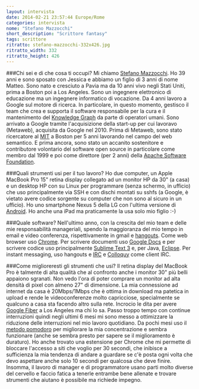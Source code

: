 ```yaml
---
layout: intervista
date: 2014-02-21 23:57:44 Europe/Rome
categories: intervista
nome: "Stefano Mazzocchi"
short_description: "Scrittore fantasy"
tags: scrittore
ritratto: stefano-mazzocchi-332x426.jpg
ritratto_width: 332
ritratto_height: 426
---
```



###Chi sei e di che cosa ti occupi?
Mi chiamo [Stefano Mazzocchi][persoweb]. Ho 39 anni e sono sposato con Jessica e abbiamo un figlio di 3 anni di nome Matteo. Sono nato e cresciuto a Pavia ma da 10 anni vivo negli Stati Uniti, prima a Boston poi a Los Angeles. Sono un ingegnere elettronico di educazione ma un ingegnere informatico di vocazione. Da 4 anni lavoro a Google sul motore di ricerca. In particolare, in questo momento, gestisco il team che crea e supporta il software responsabile per la cura e il mantenimento del [Knowledge Graph][graph] da parte di operatori umani. Sono arrivato a Google tramite l'acquisizione della start-up per cui lavoravo (Metaweb), acquisita da Google nel 2010. Prima di Metaweb, sono stato ricercatore al [MIT][mit] a Boston per 5 anni lavorando nel campo del web semantico. E prima ancora, sono stato un accanito sostenitore e contributore volontario del software open source in particolare come membro dal 1999 e poi come direttore (per 2 anni) della [Apache Software Foundation][apache].

###Quali strumenti usi per il tuo lavoro?
Ho due computer, un Apple MacBook Pro 15" retina display collegato ad un monitor HP da 30" (a casa) e un desktop HP con su Linux per programmare (senza schermo, in ufficio) che uso principalmente via SSH e con dischi montati su sshfs (a Google, è vietato avere codice sorgente su computer che non sono al sicuro in un ufficio). Ho uno smartphone Nexus 5 della LG con l'ultima versione di [Android][android]. Ho anche una iPad ma praticamente la usa solo mio figlio :-)
 
###Quale software?
Nell'ultimo anno, con la crescita del mio team e delle mie responsabilità manageriali, spendo la maggioranza del mio tempo in email e video conferenza, rispettivamente in gmail e [hangouts][gtalk]. Come web browser uso [Chrome][chrome]. Per scrivere documenti uso [Google Docs][docs] e per scrivere codice uso principalmente [Sublime Text 3][st] e, per Java, [Eclipse][eclipse]. Per instant messaging, uso hangouts e [IRC][irc] e [Colloquy][colloquy] come client IRC.
 
###Come miglioreresti gli strumenti che usi?
Il retina display del MacBook Pro è talmente di alta qualità che al confronto anche i monitor 30" più belli appaiono sgranati. Non vedo l'ora di poter comprare un monitor ad alta densità di pixel con almeno 27" di dimensione. La mia connessione ad internet da casa è 20Mbps/1Mbps che è ottima in download ma patetica in upload e rende le videoconferenze molto capricciose, specialmente se qualcuno a casa sta facendo altro sulla rete. Incrocio le dita per avere [Google Fiber][gfiber] a Los Angeles ma chi lo sa. Passo troppo tempo con continue interruzioni quindi negli ultimi 6 mesi mi sono messo a ottimizzare la riduzione delle interruzioni nel mio lavoro quotidiano. Da pochi mesi uso il [metodo pomodoro][pomodoro] per migliorare la mia concentrazione e sembra funzionare (anche se sembra presto per sapere se il miglioramento è duraturo). Ho anche trovato una estensione per Chrome che mi permette di bloccare l'accesso a siti che voglio per 30 secondi, che inibisce a sufficienza la mia tendenza di andare a guardare se c'è posta ogni volta che devo aspettare anche solo 10 secondi per qualcosa che deve finire. Insomma, il lavoro di manager e di programmatore usano parti molto diverse del cervello e faccio fatica a tenerle entrambe bene allenate e trovare strumenti che aiutano è possibile ma richiede impegno.


[persoweb]: http://www.betaversion.org/~stefano/ "Il sito web di Stefano Mazzocchi"
[graph]: http://www.google.com/insidesearch/features/search/knowledge.html "Google Knowledge Graph"
[mit]: http://web.mit.edu "Massachusetts Institute of Technology"
[apache]: http://www.apache.org "Apache Software Foundation"
[android]: http://www.android.com "Android: Il sistema operativo per dispositivi mobili più usato al mondo."
[gtalk]: http://www.google.com/+/learnmore/hangouts/ "Google Hangouts"
[chrome]: http://www.google.com/chrome/ "Google Chrome: Usa un browser web veloce e gratuito."
[docs]: http://docs.google.com "Google Drive"
[st]: http://www.sublimetext.com "Sublime Text is a sophisticated text editor for code, markup and prose."
[eclipse]: https://www.eclipse.org "Eclipse è un ambiente di sviluppo integrato."
[irc]: http://it.wikipedia.org/wiki/Internet_Relay_Chat "Wikipedia: Internet relay chat"
[colloquy]: http://colloquy.info "Colloquy: A Mac OS X chat client."
[gfiber]: https://fiber.google.com "Google Fiber: Banda larga by Google (US only)."
[pomodoro]: http://pomodorotechnique.com "The Pomodoro technique, di Francesco Cirillo."
